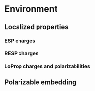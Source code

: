 # Environment

## Localized properties

### ESP charges

### RESP charges

### LoProp charges and polarizabilities

## Polarizable embedding

